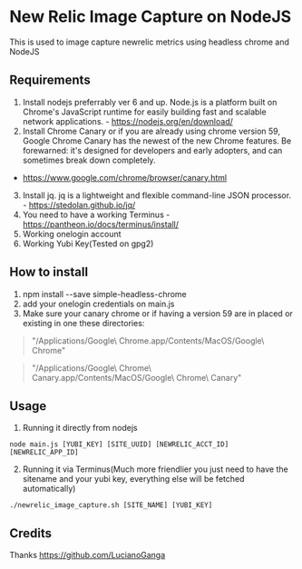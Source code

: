 # New Relic Image Capture on NodeJS
This is used to image capture newrelic metrics using headless chrome and NodeJS

## Requirements
1. Install nodejs preferrably ver 6 and up. Node.js is a platform built on Chrome's JavaScript runtime for easily building fast and scalable network applications. - https://nodejs.org/en/download/
2. Install Chrome Canary or if you are already using chrome version 59, Google Chrome Canary has the newest of the new Chrome features. Be forewarned: it's designed for developers and early adopters, and can sometimes break down completely.
 - https://www.google.com/chrome/browser/canary.html
3. Install jq. jq is a lightweight and flexible command-line JSON processor. - https://stedolan.github.io/jq/
4. You need to have a working Terminus - https://pantheon.io/docs/terminus/install/
5. Working onelogin account
6. Working Yubi Key(Tested on gpg2)

## How to install
1. npm install --save simple-headless-chrome
2. add your onelogin credentials on main.js
3. Make sure your canary chrome or if having a version 59 are in placed or existing in one these directories:

> "/Applications/Google\ Chrome.app/Contents/MacOS/Google\ Chrome"

> "/Applications/Google\ Chrome\ Canary.app/Contents/MacOS/Google\ Chrome\ Canary"


## Usage
1. Running it directly from nodejs

```node main.js [YUBI_KEY] [SITE_UUID] [NEWRELIC_ACCT_ID] [NEWRELIC_APP_ID]```

2. Running it via Terminus(Much more friendlier you just need to have the sitename and your yubi key, everything else will be fetched automatically)

```./newrelic_image_capture.sh [SITE_NAME] [YUBI_KEY]```


## Credits 
Thanks https://github.com/LucianoGanga



